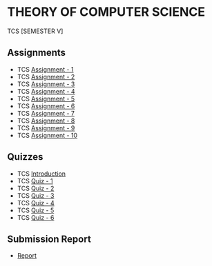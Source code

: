 # THEORY OF COMPUTER SCIENCE
 TCS [SEMESTER V]

## Assignments

  - TCS [Assignment - 1](https://github.com/Amey-Thakur/THEORY-OF-COMPUTER-SCIENCE/blob/main/Assignments/Amey_B-50_TCS_Assignment-1.pdf)
  - TCS [Assignment - 2](https://github.com/Amey-Thakur/THEORY-OF-COMPUTER-SCIENCE/blob/main/Assignments/Amey_B-50_TCS_Assignment-2.pdf)
  - TCS [Assignment - 3](https://github.com/Amey-Thakur/THEORY-OF-COMPUTER-SCIENCE/blob/main/Assignments/Amey_B-50_TCS_Assignment-3.pdf)
  - TCS [Assignment - 4](https://github.com/Amey-Thakur/THEORY-OF-COMPUTER-SCIENCE/blob/main/Assignments/Amey_B-50_TCS_Assignment-4.pdf)
  - TCS [Assignment - 5](https://github.com/Amey-Thakur/THEORY-OF-COMPUTER-SCIENCE/blob/main/Assignments/Amey_B-50_TCS_Assignment-5.pdf)
  - TCS [Assignment - 6](https://github.com/Amey-Thakur/THEORY-OF-COMPUTER-SCIENCE/blob/main/Assignments/Amey_B-50_TCS_Assignment-6.pdf)
  - TCS [Assignment - 7](https://github.com/Amey-Thakur/THEORY-OF-COMPUTER-SCIENCE/blob/main/Assignments/Amey_B-50_TCS_Assignment-7.pdf)
  - TCS [Assignment - 8](https://github.com/Amey-Thakur/THEORY-OF-COMPUTER-SCIENCE/blob/main/Assignments/Amey_B-50_TCS_Assignment-8.pdf)
  - TCS [Assignment - 9](https://github.com/Amey-Thakur/THEORY-OF-COMPUTER-SCIENCE/blob/main/Assignments/Amey_B-50_TCS_Assignment-9.pdf)
  - TCS [Assignment - 10](https://github.com/Amey-Thakur/THEORY-OF-COMPUTER-SCIENCE/blob/main/Assignments/Amey_B-50_TCS_Assignment-10.pdf)

## Quizzes

  - TCS [Introduction](https://github.com/Amey-Thakur/THEORY-OF-COMPUTER-SCIENCE/blob/main/Quizzes/TCS%20Introduction.pdf)
  - TCS [Quiz - 1](https://github.com/Amey-Thakur/THEORY-OF-COMPUTER-SCIENCE/blob/main/Quizzes/TCS%20%20Quiz%20-%201.pdf)
  - TCS [Quiz - 2]()
  - TCS [Quiz - 3](https://github.com/Amey-Thakur/THEORY-OF-COMPUTER-SCIENCE/blob/main/Quizzes/TCS%20%20Quiz%20-%203.pdf)
  - TCS [Quiz - 4](https://github.com/Amey-Thakur/THEORY-OF-COMPUTER-SCIENCE/blob/main/Quizzes/TCS%20%20Quiz%20-%204.pdf)
  - TCS [Quiz - 5](https://github.com/Amey-Thakur/THEORY-OF-COMPUTER-SCIENCE/blob/main/Quizzes/TCS%20%20Quiz%20-%205.pdf)
  - TCS [Quiz - 6](https://github.com/Amey-Thakur/THEORY-OF-COMPUTER-SCIENCE/blob/main/Quizzes/TCS%20%20Quiz%20-%206.pdf)

## Submission Report 

  - [Report](https://github.com/Amey-Thakur/THEORY-OF-COMPUTER-SCIENCE/blob/main/Submission%20Report/Amey_B-50_TCS_Submission_Report.pdf)
